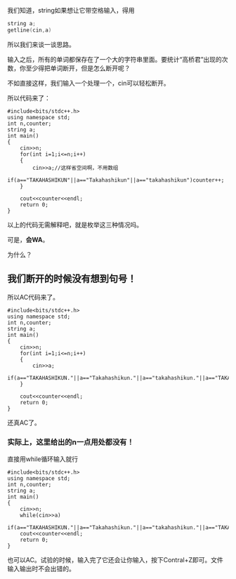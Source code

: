 
我们知道，string如果想让它带空格输入，得用
```cpp
string a;
getline(cin,a)
```
所以我们来谈一谈思路。

输入之后，所有的单词都保存在了一个大的字符串里面。要统计“高桥君”出现的次数，你至少得把单词断开，但是怎么断开呢？

不如直接这样，我们输入一个处理一个，cin可以轻松断开。

所以代码来了：

```
#include<bits/stdc++.h>
using namespace std;
int n,counter;
string a;
int main()
{
    cin>>n;
    for(int i=1;i<=n;i++)
    {
    	cin>>a;//这样省空间啊，不用数组
        if(a=="TAKAHASHIKUN"||a=="Takahashikun"||a=="takahashikun")counter++;
    }

    cout<<counter<<endl;
    return 0;
}
```

以上的代码无需解释吧，就是枚举这三种情况吗。

可是，**会WA**。

为什么？

## 我们断开的时候没有想到句号！

所以AC代码来了。

```
#include<bits/stdc++.h>
using namespace std;
int n,counter;
string a;
int main()
{
    cin>>n;
    for(int i=1;i<=n;i++)
    {
    	cin>>a;
        if(a=="TAKAHASHIKUN."||a=="Takahashikun."||a=="takahashikun."||a=="TAKAHASHIKUN"||a=="Takahashikun"||a=="takahashikun")counter++;
    }

    cout<<counter<<endl;
    return 0;
}
```

还真AC了。

### 实际上，这里给出的n一点用处都没有！

直接用while循环输入就行

```
#include<bits/stdc++.h>
using namespace std;
int n,counter;
string a;
int main()
{
    cin>>n;
    while(cin>>a)
    if(a=="TAKAHASHIKUN."||a=="Takahashikun."||a=="takahashikun."||a=="TAKAHASHIKUN"||a=="Takahashikun"||a=="takahashikun")counter++;
    cout<<counter<<endl;
    return 0;
}
```

也可以AC。试验的时候，输入完了它还会让你输入，按下Contral+Z即可。文件输入输出时不会出错的。